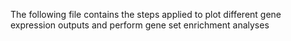 The following file contains the steps applied to plot different gene expression outputs and perform gene set enrichment analyses
